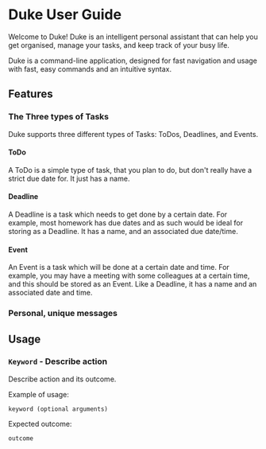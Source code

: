 # Duke User Guide

Welcome to Duke! Duke is an intelligent personal assistant that can help you get organised, manage your tasks, and
 keep track of your busy life. 
 
Duke is a command-line application, designed for fast navigation and usage with fast, easy commands and an intuitive
 syntax. 

## Features 

### The Three types of Tasks

Duke supports three different types of Tasks: ToDos, Deadlines, and Events. 

#### ToDo

A ToDo is a simple type of task, that you plan to do, but don't really have a strict due date for. It just has a name.

#### Deadline

A Deadline is a task which needs to get done by a certain date. For example, most homework has due dates and as such
 would be ideal for storing as a Deadline. It has a name, and an associated due date/time. 
 
#### Event

An Event is a task which will be done at a certain date and time. For example, you may have a meeting with some
 colleagues at a certain time, and this should be stored as an Event. Like a Deadline, it has a name and an
  associated date and time. 
  
### Personal, unique messages

## Usage

### `Keyword` - Describe action

Describe action and its outcome.

Example of usage: 

`keyword (optional arguments)`

Expected outcome:

`outcome`
